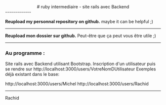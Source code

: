 <center>
# ruby intermediaire - site rails avec Backend
</center>
-------------

**Reupload my personnal repository on github.**
maybe it can be helpful ;)

-------------

**Reupload mon dossier sur github.**
Peut-être que ça peut vous être utile ;)

-------------
### Au programme :

Site rails avec Backend utilisant Bootstrap.
Inscription d'un utilisateur puis se rendre sur http://localhost:3000/users/VotreNomDUtilisateur
Exemples déjà existant dans le base: 

http://localhost:3000/users/Michel
http://localhost:3000/users/Rachid

-------------


Rachid
